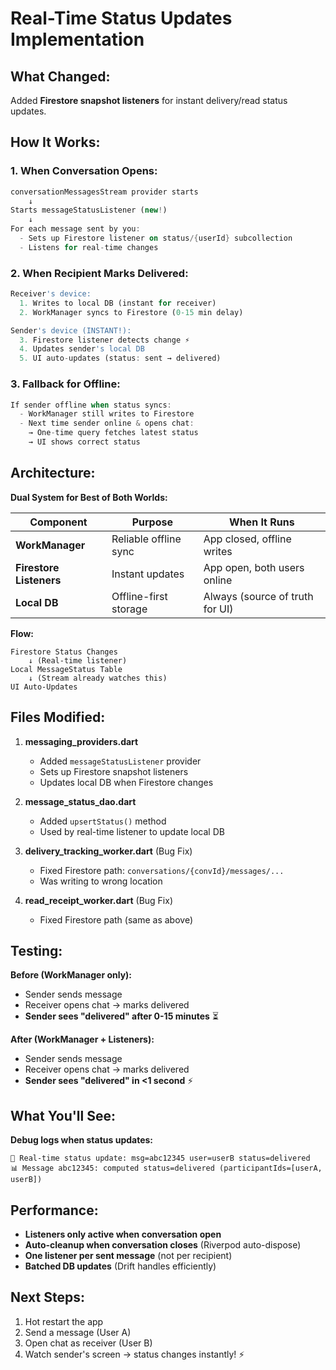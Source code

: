 # Real-Time Status Updates Implementation

## What Changed:

Added **Firestore snapshot listeners** for instant delivery/read status updates.

## How It Works:

### 1. When Conversation Opens:

```dart
conversationMessagesStream provider starts
    ↓
Starts messageStatusListener (new!)
    ↓
For each message sent by you:
  - Sets up Firestore listener on status/{userId} subcollection
  - Listens for real-time changes
```

### 2. When Recipient Marks Delivered:

```dart
Receiver's device:
  1. Writes to local DB (instant for receiver)
  2. WorkManager syncs to Firestore (0-15 min delay)

Sender's device (INSTANT!):
  3. Firestore listener detects change ⚡
  4. Updates sender's local DB
  5. UI auto-updates (status: sent → delivered)
```

### 3. Fallback for Offline:

```dart
If sender offline when status syncs:
  - WorkManager still writes to Firestore
  - Next time sender online & opens chat:
    → One-time query fetches latest status
    → UI shows correct status
```

## Architecture:

**Dual System for Best of Both Worlds:**

| Component | Purpose | When It Runs |
|-----------|---------|--------------|
| **WorkManager** | Reliable offline sync | App closed, offline writes |
| **Firestore Listeners** | Instant updates | App open, both users online |
| **Local DB** | Offline-first storage | Always (source of truth for UI) |

**Flow:**
```
Firestore Status Changes
    ↓ (Real-time listener)
Local MessageStatus Table
    ↓ (Stream already watches this)
UI Auto-Updates
```

## Files Modified:

1. **messaging_providers.dart**
   - Added `messageStatusListener` provider
   - Sets up Firestore snapshot listeners
   - Updates local DB when Firestore changes

2. **message_status_dao.dart**
   - Added `upsertStatus()` method
   - Used by real-time listener to update local DB

3. **delivery_tracking_worker.dart** (Bug Fix)
   - Fixed Firestore path: `conversations/{convId}/messages/...`
   - Was writing to wrong location

4. **read_receipt_worker.dart** (Bug Fix)
   - Fixed Firestore path (same as above)

## Testing:

**Before (WorkManager only):**
- Sender sends message
- Receiver opens chat → marks delivered
- **Sender sees "delivered" after 0-15 minutes** ⏳

**After (WorkManager + Listeners):**
- Sender sends message
- Receiver opens chat → marks delivered
- **Sender sees "delivered" in <1 second** ⚡

## What You'll See:

**Debug logs when status updates:**
```
🔄 Real-time status update: msg=abc12345 user=userB status=delivered
📊 Message abc12345: computed status=delivered (participantIds=[userA, userB])
```

## Performance:

- **Listeners only active when conversation open**
- **Auto-cleanup when conversation closes** (Riverpod auto-dispose)
- **One listener per sent message** (not per recipient)
- **Batched DB updates** (Drift handles efficiently)

## Next Steps:

1. Hot restart the app
2. Send a message (User A)
3. Open chat as receiver (User B)
4. Watch sender's screen → status changes instantly! ⚡
